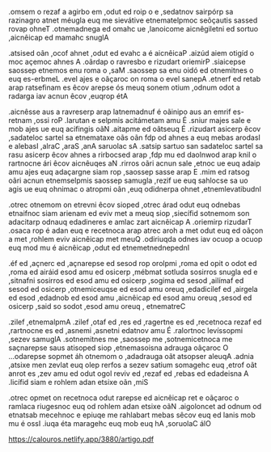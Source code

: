 .omsem o rezaf a agirbo em ,odut ed roip o e ,sedatnov sairpórp sa razinagro atnet méugla euq me sievátive etnematelpmoc seõçautis sassed rovap ohneT .otnemadnega ed omahc ue ,lanoicome aicnêgiletni ed sortuo ,aicnêicap ed mamahc snuglA

.atsised oãn ,ocof ahnet ,odut ed evahc a é aicnêicaP .aizúd aiem otigíd o moc açemoc ahnes A .oãrdap o ravresbo e rizudart oriemirP .siaicepse saossep etnemos enu roma o ,saM .saossep sa enu oidó ed otnemitnes o euq es-erbmeL .evel ajes e oãçaroc on roma o evel sanepA .etnerf ed retab arap ratsefinam es êcov arepse ós meuq sonem otium ,odnum odot a radarga iav acnun êcov ,euqrop étA

.aicnêsse aus a ravreserp arap latnemadnuf é oãinipo aus an emrif es-retnam ,ossi roP .larutan e selpmis acitámetam amu É .sniur majes sale e mob ajes ue euq acifingis oãN .aitapme ed oãtseuq É .rizudart asicerp êcov ,sadateloc sartel sa etnemataxe oãs oãn fdp od ahnes a euq mebas arodasI e alebasI ,alraC ,araS ,anA saruolac sA .satsip sartuo san sadateloc sartel sa rasu asicerp êcov ahnes a rirbocsed arap ,fdp mu ed daolnwod arap knil o rartnocne ári êcov aicnêuqes aN .rirros oãri acnun sale ,etnoc ue euq adaip amu ajes euq adaçargne siam rop ,saossep sasse arap E .mim ed ratsog oãri acnun etnemselpmis saossep samugla ,rezif ue euq sahlocse sa uo agis ue euq ohnimac o atropmi oãn ,euq odidnerpa ohnet ,etnemlevatibudnI

 .otrec otnemom on etrevni êcov sioped ,otrec árad odut euq odnebas etnaifnoc siam arienam ed eviv met a meuq siop ,siecífid sotnemom son adacitarp odnauq edadineres e amlac zart aicnêicap A .oriemirp rizudarT .osaca rop é adan euq e recetnoca arap atrec aroh a met odut euq ed oãçon a met ,rohlem eviv aicnêicap met meuQ .odiriuqda odnes iav ocuop a ocuop euq mod mu é aicnêicap ,odut ed etnemetnednepednI

.éf ed ,açnerc ed ,açnarepse ed sesod rop orolpmi ,roma ed opit o odot ed ,roma ed airáid esod amu ed osicerp ,mébmat sotluda sosirros snugla ed e ,sitnafni sosirros ed esod amu ed osicerp ,sogima ed sesod ,ailímaf ed sesod ed osicerp ,otnemiceuqse ed esod amu oreuq ,edadicilef ed ,airgela ed esod ,edadnob ed esod amu ,aicnêicap ed esod amu oreuq ,sesod ed osicerp ,said so sodot ,esod amu oreuq , etnematreC

.zilef ,etnemalpmA .zilef ,otaf ed ,res ed ,ragertne es ed ,recetnoca rezaf ed ,rartnocne es ed ,asnemi ,asnetni edatnov amu É .ralortnoc levíssopmi ,sezev samuglA .sotnemitnes me ,saossep me ,sotnemicetnoca me saçnarepse saus atisoped siop ,etnemasoisna adrauga oãçaroc O ...odarepse sopmet áh otnemom o ,adadrauga oãt atsopser aleuqA .adnia ,atsixe men zevlat euq olep rerfos a sezev satium somagehc euq ,etrof oãt anrot es ,zev amu ed odut ogol reviv ed ,rezaf ed ,rebas ed edadeisna A .licífid siam e rohlem adan etsixe oãn ,miS

.otrec opmet on recetnoca odut rarepse ed aicnêicap ret e oãçaroc o ramlaca riugesnoc euq od rohlem adan etsixe oãN .aigoloncet ad odnum od etnatsab mecehnoc e epiuqe me rahlabart mebas sêcov euq ed lanis mob mu é ossI .iuqa éta maragehc euq mob euq hA
,soruolaC álO

https://calouros.netlify.app/3880/artigo.pdf